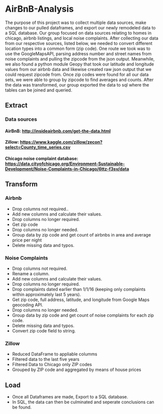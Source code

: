 # AirBnB-Analysis

The purpose of this project was to collect multiple data sources, make changes to our pulled dataframes, and export our newly remodeled data to a SQL database. Our group focused on data sources relating to homes in chicago, airbnb listings, and local noise complaints. After collecting our data from our respective sources, listed below, we needed to convert different location types into a common form (zip code). One route we took was to use the GoogleMapsAPI, parsing address number and street names from noise complaints and pulling the zipcode from the json output. Meanwhile, we also found a python module Geopy that took our latitude and longitude values from our airbnb data and likewise created raw json output that we could request zipcode from. Once zip codes were found for all our data sets, we were able to group by zipcode to find averages and counts. After the data was transformed, our group exported the data to sql where the tables can be joined and queried.   

## Extract

### Data sources
#### AirBnB: http://insideairbnb.com/get-the-data.html
#### Zillow: https://www.kaggle.com/zillow/zecon?select=County_time_series.csv
#### Chicago noise complaint database: https://data.cityofchicago.org/Environment-Sustainable-Development/Noise-Complaints-in-Chicago/6ttz-f3sv/data

## Transform

### Airbnb
* Drop columns not required..
* Add new columns and calculate their values.
* Drop columns no longer required.
* Get zip code
* Drop columns no longer needed.
* Group data by zip code and get count of airbnbs in area and average price per night
* Delete missing data and typos.

### Noise Complaints
* Drop columns not required.
* Rename a column.
* Add new columns and calculate their values.
* Drop columns no longer required.
* Drop complaints dated earlier than 1/1/16 (keeping only complaints within approximately last 5 years).
* Get zip code, full address, latitude, and longitude from Google Maps geocoding API.
* Drop columns no longer needed.
* Group data by zip code and get count of noise complaints for each zip code.
* Delete missing data and typos.
* Convert zip code field to string.

### Zillow
* Reduced DataFrame to appliable columms
* Filtered data to the last five years
* Filtered Data to Chicago only ZIP codes
* Grouped by ZIP code and aggregated by means of house prices


## Load
* Once all Dataframes are made, Export to a SQL database.
* In SQL, the data can then be culminated and seperate conclusions can be found.
